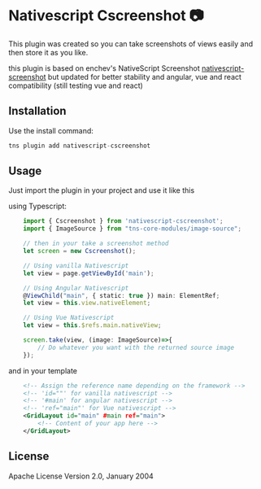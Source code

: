 # Nativescript Cscreenshot :camera:

This plugin was created so you can take screenshots of views easily and then store it as you like.

this plugin is based on enchev's NativeScript Screenshot [nativescript-screenshot](https://github.com/enchev/nativescript-screenshot)
but updated for better stability and angular, vue and react compatibility (still testing vue and react)

## Installation

Use the install command:

```javascript
tns plugin add nativescript-cscreenshot
```

## Usage 

Just import the plugin in your project and use it like this
	
using Typescript:

```typescript
    import { Cscreenshot } from 'nativescript-cscreenshot';
    import { ImageSource } from "tns-core-modules/image-source";

    // then in your take a screenshot method
    let screen = new Cscreenshot();

    // Using vanilla Nativescript
    let view = page.getViewById('main');

    // Using Angular Nativescript
    @ViewChild("main", { static: true }) main: ElementRef;
    let view = this.view.nativeElement;

    // Using Vue Nativescript
    let view = this.$refs.main.nativeView;

    screen.take(view, (image: ImageSource)=>{
        // Do whatever you want with the returned source image
    });
```
and in your template
```xml
    <!-- Assign the reference name depending on the framework -->
    <!-- 'id=""' for vanilla nativescript -->
    <!-- '#main' for angular nativescript -->
    <!-- 'ref="main"' for Vue nativescript -->
    <GridLayout id="main" #main ref="main">
        <!-- Content of your app here -->
    </GridLayout>
```

## License

Apache License Version 2.0, January 2004
